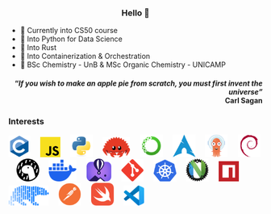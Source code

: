 <h3 align="center">Hello 👋</h3>

- 🌱 Currently into CS50 course
- 🐍 Into Python for Data Science
- 🦀 Into Rust
- 🐳 Into Containerization & Orchestration  
- 🧪 BSc Chemistry - UnB & MSc Organic Chemistry - UNICAMP

<h4 align="right">“<em>If you wish to make an apple pie from scratch, you must first invent the universe”</em><br>Carl Sagan</h4>

<!-- Insert bash (.sh) in .md files
```sh
brew install deno
```
-->

<h3>Interests</h3>

<a><img src="assets/c.svg" alt="C lang" width="43"/></a> &nbsp; &nbsp;
<a href="https://javascript.com/" target="_blank"><img src="assets/javascript.svg" alt="JavaScript" width="40"/></a> &nbsp; &nbsp;
<a href="https://python.org/" target="_blank"><img src="assets/python.svg" alt="python snakes" width="45"/></a> &nbsp; &nbsp;
<a href="https://rust-lang.org/" target="_blank"><img src="assets/cuddlyferris.svg" alt="Ferris" height="40"/></a> &nbsp; &nbsp;
<a href="https://anaconda.com/" target="_blank"><img src="assets/anaconda.svg" alt="anaconda" height="45"/></a> &nbsp; &nbsp;
<a href="https://archlinux.org/" target="_blank"><img src="assets/archlinux.svg" alt="Arch Linux" width="45"/></a> &nbsp; &nbsp;
<a href="https://argoproj.github.io/" target="_blank"><img src="assets/argocd.svg" alt="Argo" width="45"/></a> &nbsp; &nbsp;
<a href="https://debian.org/" target="_blank"><img src="assets/debian.svg" alt="debian" height="45"/></a> &nbsp; &nbsp;
<a href="https://deno.com/" target="_blank"><img src="assets/deno.svg" alt="the deno mascot dinosaur standing in the rain" height="45"/></a> &nbsp; &nbsp;
<a href="https://docker.com/" target="_blank"><img src="assets/docker.svg" alt="docker" height="43"/></a> &nbsp; &nbsp;
<a href="https://fly.io/" target="_blank"><img src="assets/flyio.svg" alt="flying baloon over the moutains" height="45"/></a> &nbsp; &nbsp;
<a href="https://git-scm.com/" target="_blank"><img src="assets/git.svg" alt="git" width="44"/></a> &nbsp; &nbsp;
<a href="https://kubernetes.io/" target="_blank"><img src="assets/K8s.svg" alt="Kubernetes" width="45"/></a> &nbsp; &nbsp;
<a href="https://neovide.dev/" target="_blank"><img src="assets/neovide.png" alt="neovim meets rust" width="45"/></a> &nbsp; &nbsp;
<a href="https://npmjs.com/" target="_blank"><img src="assets/npm.svg" alt="npm" width="40"/></a> &nbsp; &nbsp;
<a href="https://pola.rs/" target="_blank"><img src="assets/polars.svg" alt="Polars" height="40"/></a> &nbsp; &nbsp;
<a href="https://postman.com/" target="_blank"><img src="assets/postman.svg" alt="Postman" height="45"/></a> &nbsp; &nbsp;
<a href="https://swift.org/" target="_blank"><img src="assets/swift.svg" alt="swift" height="45"/></a> &nbsp; &nbsp;
<a href="https://code.visualstudio.com/" target="_blank"><img src="assets/vscode.svg" alt="VSCode" width="40"/></a>

&nbsp;

<!-- Status
<picture>
  <source
    srcset="https://github-readme-stats.vercel.app/api?username=bragasgambit&show_icons=true&theme=dark"
    media="(prefers-color-scheme: dark), (prefers-color-scheme: no-preference)"/>
  <source
    srcset="https://github-readme-stats.vercel.app/api?username=bragasgambit&show_icons=true"
    media="(prefers-color-scheme: light)"/>
  <img height="180em" src="https://github-readme-stats.vercel.app/api?username=bragasgambit&show_icons=true&include_all_commits=true&count_private=true"/>
</picture>
-->

<!-- Top Langs
<picture>
  <source
    srcset="https://github-readme-stats.vercel.app/api/top-langs/?username=bragasgambit&show_icons=true&theme=dark&layout=compact"
    media="(prefers-color-scheme: dark), (prefers-color-scheme: no-preference)"/>
  <source
    srcset="https://github-readme-stats.vercel.app/api/top-langs/?username=bragasgambit&show_icons=true&layout=compact"
    media="(prefers-color-scheme: light)"/>
  <img height="180em" src="https://github-readme-stats.vercel.app/api/top-langs/?username=bragasgambit&show_icons=true&layout=compact"/>
</picture>
-->
<!-- Snake grid
<picture align="center">
  <source
    media="(prefers-color-scheme: dark)" srcset="https://raw.githubusercontent.com/platane/platane/output/github-contribution-grid-snake-dark.svg"/>
  <source
    media="(prefers-color-scheme: light)" srcset="https://raw.githubusercontent.com/platane/platane/output/github-contribution-grid-snake.svg"/>
  <img alt="github-snake" src="https://raw.githubusercontent.com/platane/platane/output/github-contribution-grid-snake.svg"/>
</picture>
-->
